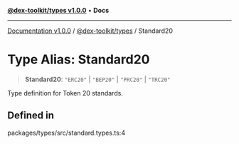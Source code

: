 [**@dex-toolkit/types v1.0.0**](../README.md) • **Docs**

***

[Documentation v1.0.0](../../../packages.md) / [@dex-toolkit/types](../README.md) / Standard20

# Type Alias: Standard20

> **Standard20**: `"ERC20"` \| `"BEP20"` \| `"PRC20"` \| `"TRC20"`

Type definition for Token 20 standards.

## Defined in

packages/types/src/standard.types.ts:4
